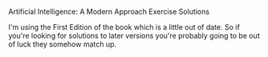 Artificial Intelligence: A Modern Approach Exercise Solutions

I'm using the First Edition of the book which is a little out of date. So if you're looking
for solutions to later versions you're probably going to be out of luck they somehow match up.